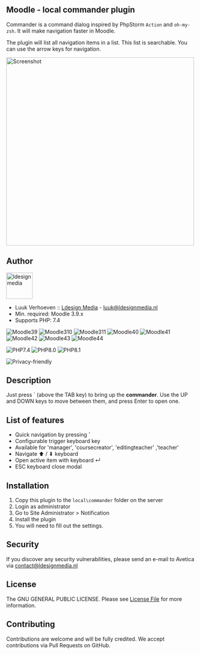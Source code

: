 ## Moodle - local commander plugin
Commander is a command dialog inspired by PhpStorm `Action` and `oh-my-zsh`. It will make navigation faster in Moodle. 

The plugin will list all navigation items in a list. This list is searchable. You can use the arrow keys for navigation.

<img src="https://user-images.githubusercontent.com/995760/216366924-b50cd811-a3ab-4300-b9e8-1ec2a5adcaff.png" alt="Screenshot" style="width: 500px;"/>

## Author
<img src="https://ldesignmedia.nl/themes/ldesignmedia/assets/images/logo/logo.svg" alt="ldesignmedia" height="70px">

* Luuk Verhoeven :: [Ldesign Media](https://ldesignmedia.nl/) - [luuk@ldesignmedia.nl](luuk@ldesignmedia.nl)
* Min. required: Moodle 3.9.x
* Supports PHP: 7.4

![Moodle39](https://img.shields.io/badge/moodle-3.9-brightgreen.svg?logo=moodle)
![Moodle310](https://img.shields.io/badge/moodle-3.10-brightgreen.svg?logo=moodle)
![Moodle311](https://img.shields.io/badge/moodle-3.11-brightgreen.svg?logo=moodle)
![Moodle40](https://img.shields.io/badge/moodle-4.0-brightgreen.svg?logo=moodle)
![Moodle41](https://img.shields.io/badge/moodle-4.1-brightgreen.svg?logo=moodle)
![Moodle42](https://img.shields.io/badge/moodle-4.2-brightgreen.svg?logo=moodle)
![Moodle43](https://img.shields.io/badge/moodle-4.3-brightgreen.svg?logo=moodle)
![Moodle44](https://img.shields.io/badge/moodle-4.4-brightgreen.svg?logo=moodle)


![PHP7.4](https://img.shields.io/badge/PHP-7.4-purple.svg?logo=php)
![PHP8.0](https://img.shields.io/badge/PHP-8.0-purple.svg?logo=php)
![PHP8.1](https://img.shields.io/badge/PHP-8.1-purple.svg?logo=php)

![Privacy-friendly](https://img.shields.io/badge/Privacy-friendly-brightgreen.svg)

## Description

Just press ` (above the TAB key) to bring up the **commander**. Use the UP and DOWN keys to move between them, and press Enter to open one.

## List of features
- Quick navigation by pressing **`**
- Configurable trigger keyboard key
- Available for 'manager', 'coursecreator', 'editingteacher' ,'teacher'
- Navigate ⬆ / ⬇ keyboard
- Open active item with keyboard ↵ 
- ESC keyboard close modal

## Installation
1.  Copy this plugin to the `local\commander` folder on the server
2.  Login as administrator
3.  Go to Site Administrator > Notification
4.  Install the plugin
5.  You will need to fill out the settings.

## Security

If you discover any security vulnerabilities, please send an e-mail to Avetica via contact@ldesignmedia.nl

## License

The GNU GENERAL PUBLIC LICENSE. Please see [License File](LICENSE) for more information.

## Contributing

Contributions are welcome and will be fully credited. We accept contributions via Pull Requests on GitHub.
